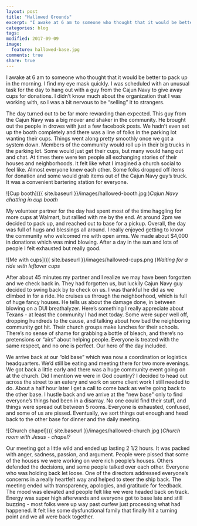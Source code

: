 ```yaml
---
layout: post
title: "Hallowed Grounds"
excerpt: "I awake at 6 am to someone who thought that it would be better to pack up in the morning. I find my eye mask quickly. I was scheduled with an unusual task..."
categories: blog
tags:
modified: 2017-09-09
image:
  feature: hallowed-base.jpg
comments: true
share: true
---
```


I awake at 6 am to someone who thought that it would be better to pack up in the morning. I find my eye mask quickly. I was scheduled with an unusual task for the day to hang out with a guy from the Cajun Navy to give away cups for donations. I didn’t know much about the organization that I was working with, so I was a bit nervous to be “selling” it to strangers.

The day turned out to be far more rewarding than expected. This guy from the Cajun Navy was a big mover and shaker in the community. He brought out the people in droves with just a few facebook posts. We hadn’t even set up the booth completely and there was a line of folks in the parking lot wanting their cups. Things went along pretty smoothly once we got a system down. Members of the community would roll up in their big trucks in the parking lot. Some would just get their cups, but many would hang out and chat. At times there were ten people all exchanging stories of their houses and neighborhoods. It felt like what I imagined a church social to feel like. Almost everyone knew each other. Some folks dropped off items for donation and some would grab items out of the Cajun Navy guy’s truck. It was a convenient bartering station for everyone.

![Cup booth]({{ site.baseurl }}/images/hallowed-booth.jpg )*Cajun Navy chatting in cup booth*

My volunteer partner for the day had spent most of the time haggling for more cups at Walmart, but rallied with me by the end. At around 2pm we decided to pack up, and reached out to base for a pickup. Overall, the day was full of hugs and blessings all around. I really enjoyed getting to know the community who welcomed me with open arms. We made about $4,000 in donations which was mind blowing. After a day in the sun and lots of people I felt exhausted but really good.

![Me with cups]({{ site.baseurl }}/images/hallowed-cups.png )*Waiting for a ride with leftover cups*

After about 45 minutes my partner and I realize we may have been forgotten and we check back in. They had forgotten us, but luckily Cajun Navy guy decided to swing back by to check on us. I was thankful he did as we climbed in for a ride. He cruises us through the neighborhood, which is full of huge fancy houses. He tells us about the damage done, in between blowing on a DUI breathalyzer. Here’s something I really appreciate about Texans - at least the community I had met today. Some were super well off, dropping hundreds to the cause, and talking about how bad the neighboring community got hit. Their church groups make lunches for their schools. There’s no sense of shame for grabbing a bottle of bleach, and there’s no pretensions or “airs” about helping people. Everyone is treated with the same respect, and no one is perfect. Our hero of the day included.

We arrive back at our “old base” which was now a coordination or logistics headquarters. We’d still be eating and meeting there for two more evenings. We got back a little early and there was a huge community event going on at the church. Did I mention we were in God country? I decided to head out across the street to an eatery and work on some client work I still needed to do. About a half hour later I get a call to come back as we’re going back to the other base. I hustle back and we arrive at the "new base" only to find everyone’s things had been in a disarray. No one could find their stuff, and things were spread out between 5 rooms. Everyone is exhausted, confused, and some of us are pissed. Eventually, we sort things out enough and head back to the other base for dinner and the daily meeting.

![Church chapel]({{ site.baseurl }}/images/hallowed-church.jpg )*Church room with Jesus - chapel?*

Our meeting got a little wild and ended up lasting 2 1/2 hours. It was packed with anger, sadness, passion, and argument. People were pissed that some of the houses we were working on were rich people’s houses. Others defended the decisions, and some people talked over each other. Everyone who was holding back let loose. One of the directors addressed everyone’s concerns in a really heartfelt way and helped to steer the ship back. The meeting ended with transparency, apologies, and gratitude for feedback. The mood was elevated and people felt like we were headed back on track. Energy was super high afterwards and everyone got to base late and still buzzing - most folks were up way past curfew just processing what had happened. It felt like some dysfunctional family that finally hit a turning point and we all were back together.



